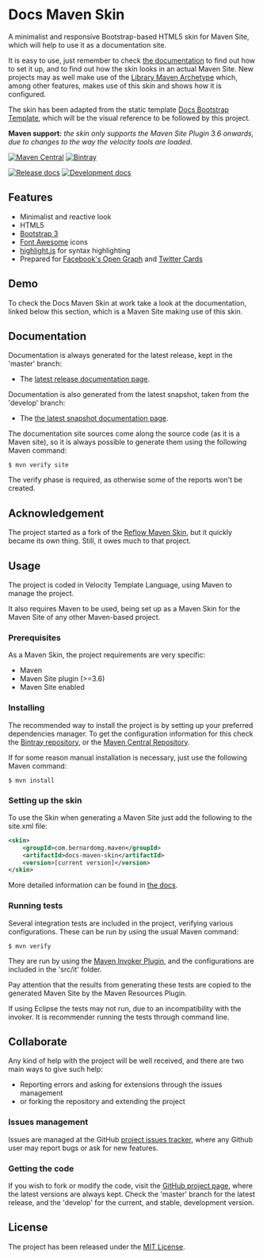 # Docs Maven Skin

A minimalist and responsive Bootstrap-based HTML5 skin for Maven Site, which will help to use it as a documentation site.

It is easy to use, just remember to check [the documentation][site-release] to find out how to set it up, and to find out how the skin looks in an actual Maven Site. New projects may as well make use of the [Library Maven Archetype][library-archetype] which, among other features, makes use of this skin and shows how it is configured.

The skin has been adapted from the static template [Docs Bootstrap Template][docs-template], which will be the visual reference to be followed by this project.

**Maven support:** *the skin only supports the Maven Site Plugin 3.6 onwards, due to changes to the way the velocity tools are loaded.*

[![Maven Central](https://img.shields.io/maven-central/v/com.bernardomg.maven.skins/docs-maven-skin.svg)][maven-repo]
[![Bintray](https://api.bintray.com/packages/bernardo-mg/maven/docs-maven-skin/images/download.svg)][bintray-repo]

[![Release docs](https://img.shields.io/badge/docs-release-blue.svg)][site-release]
[![Development docs](https://img.shields.io/badge/docs-develop-blue.svg)][site-develop]

## Features

- Minimalist and reactive look
- HTML5
- [Bootstrap 3][bootstrap]
- [Font Awesome][font_awesome] icons
- [highlight.js][highlight] for syntax highlighting
- Prepared for [Facebook's Open Graph][open-graph] and [Twitter Cards][twitter-cards]

## Demo

To check the Docs Maven Skin at work take a look at the documentation, linked below this section, which is a Maven Site making use of this skin.

## Documentation

Documentation is always generated for the latest release, kept in the 'master' branch:

- The [latest release documentation page][site-release].

Documentation is also generated from the latest snapshot, taken from the 'develop' branch:

- The [the latest snapshot documentation page][site-develop].

The documentation site sources come along the source code (as it is a Maven site), so it is always possible to generate them using the following Maven command:

```
$ mvn verify site
```

The verify phase is required, as otherwise some of the reports won't be created.

## Acknowledgement

The project started as a fork of the [Reflow Maven Skin][reflow-skin], but it quickly became its own thing. Still, it owes much to that project.

## Usage

The project is coded in Velocity Template Language, using Maven to manage the project.

It also requires Maven to be used, being set up as a Maven Skin for the Maven Site of any other Maven-based project.

### Prerequisites

As a Maven Skin, the project requirements are very specific:

- Maven
- Maven Site plugin (>=3.6)
- Maven Site enabled

### Installing

The recommended way to install the project is by setting up your preferred dependencies manager. To get the configuration information for this check the [Bintray repository][bintray-repo], or the [Maven Central Repository][maven-repo].

If for some reason manual installation is necessary, just use the following Maven command:

```
$ mvn install
```

### Setting up the skin

To use the Skin when generating a Maven Site just add the following to the site.xml file:

```xml
<skin>
    <groupId>com.bernardomg.maven</groupId>
    <artifactId>docs-maven-skin</artifactId>
    <version>[current version]</version>
</skin>
```

More detailed information can be found in [the docs][site-release].

### Running tests

Several integration tests are included in the project, verifying various configurations. These can be run by using the usual Maven command:

```
$ mvn verify
```

They are run by using the [Maven Invoker Plugin][maven-invoker], and the configurations are included in the 'src/it' folder.

Pay attention that the results from generating these tests are copied to the generated Maven Site by the Maven Resources Plugin.

If using Eclipse the tests may not run, due to an incompatibility with the invoker. It is recommender running the tests through command line.

## Collaborate

Any kind of help with the project will be well received, and there are two main ways to give such help:

- Reporting errors and asking for extensions through the issues management
- or forking the repository and extending the project

### Issues management

Issues are managed at the GitHub [project issues tracker][issues], where any Github user may report bugs or ask for new features.

### Getting the code

If you wish to fork or modify the code, visit the [GitHub project page][scm], where the latest versions are always kept. Check the 'master' branch for the latest release, and the 'develop' for the current, and stable, development version.

## License

The project has been released under the [MIT License][license].

[reflow-skin]: https://github.com/andriusvelykis/reflow-maven-skin
[bintray-repo]: https://bintray.com/bernardo-mg/maven/docs-maven-skin/view
[maven-repo]: http://mvnrepository.com/artifact/com.bernardomg.maven.skins/docs-maven-skin
[issues]: https://github.com/Bernardo-MG/docs-maven-skin/issues
[license]: http://www.opensource.org/licenses/mit-license.php
[scm]: https://github.com/Bernardo-MG/docs-maven-skin
[site-develop]: http://docs.wandrell.com/development/maven/docs-maven-skin
[site-release]: http://docs.wandrell.com/maven/docs-maven-skin

[maven-invoker]: http://maven.apache.org/plugins/maven-invoker-plugin/

[library-archetype]: https://github.com/bernardo-mg/library-maven-archetype
[docs-template]: https://github.com/Bernardo-MG/docs-bootstrap-template
[bootstrap]: http://getbootstrap.com/
[font_awesome]: https://fortawesome.github.io/Font-Awesome/
[highlight]: https://highlightjs.org/
[open-graph]: http://ogp.me/
[twitter-cards]: https://dev.twitter.com/cards/overview

